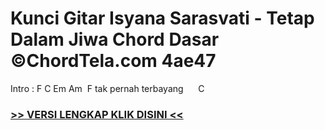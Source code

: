 
 # Kunci Gitar Isyana Sarasvati - Tetap Dalam Jiwa Chord Dasar ©ChordTela.com 4ae47


Intro : F C Em Am  F tak pernah terbayang      C

###  <a href="https://shortlighzx.web.app?sq=Kunci Gitar Isyana Sarasvati - Tetap Dalam Jiwa Chord Dasar ©ChordTela.com"> >> VERSI LENGKAP KLIK DISINI << </a>
